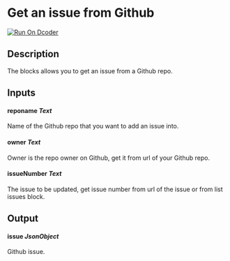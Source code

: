 # Get an issue from Github
[![Run On Dcoder](https://static-content.dcoder.tech/dcoder-assets/run-on-dcoder.svg)](https://code.dcoder.tech/feed/block/60df6af92938a1d52faf2743)

## Description
The blocks allows you to get an issue from a Github repo.

## Inputs
#### **reponame**  *Text*
Name of the Github repo that you want to add an issue into.
#### **owner**  *Text*
Owner is the repo owner on Github, get it from url of your Github repo.
#### **issueNumber**  *Text*
The issue to be updated, get issue number from url of the issue or from list issues block.

## Output
#### **issue**  *JsonObject*
Github issue.

